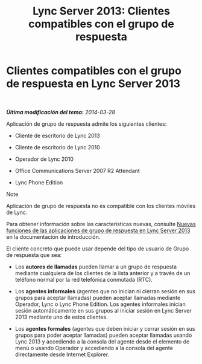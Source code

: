 ﻿---
title: 'Lync Server 2013: Clientes compatibles con el grupo de respuesta'
TOCTitle: Clientes compatibles con el grupo de respuesta
ms:assetid: 84911025-e754-41a8-ba48-e31c058fc557
ms:mtpsurl: https://technet.microsoft.com/es-es/library/Gg398674(v=OCS.15)
ms:contentKeyID: 48275889
ms.date: 01/07/2017
mtps_version: v=OCS.15
ms.translationtype: HT
---

# Clientes compatibles con el grupo de respuesta en Lync Server 2013

 

_**Última modificación del tema:** 2014-03-28_

Aplicación de grupo de respuesta admite los siguientes clientes:

  - Cliente de escritorio de Lync 2013

  - Cliente de escritorio de Lync 2010

  - Operador de Lync 2010

  - Office Communications Server 2007 R2 Attendant

  - Lync Phone Edition


> [!NOTE]
> Aplicación de grupo de respuesta no es compatible con los clientes móviles de Lync.



Para obtener información sobre las características nuevas, consulte [Nuevas funciones de las aplicaciones de grupo de respuesta en Lync Server 2013](lync-server-2013-new-response-group-application-features.md) en la documentación de introducción.

El cliente concreto que puede usar depende del tipo de usuario de Grupo de respuesta que sea:

  - Los **autores de llamadas** pueden llamar a un grupo de respuesta mediante cualquiera de los clientes de la lista anterior y a través de un teléfono normal por la red telefónica conmutada (RTC).

  - Los **agentes informales** (agentes que no inician ni cierran sesión en sus grupos para aceptar llamadas) pueden aceptar llamadas mediante Operador, Lync o Lync Phone Edition. Los agentes informales inician sesión automáticamente en sus grupos al iniciar sesión en Lync Server 2013 mediante uno de estos clientes.

  - Los **agentes formales** (agentes que deben iniciar y cerrar sesión en sus grupos para poder aceptar llamadas) pueden aceptar llamadas usando Lync 2013 y accediendo a la consola del agente desde el elemento de menú o usando Operador y accediendo a la consola del agente directamente desde Internet Explorer.

